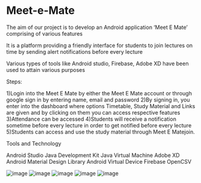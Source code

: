 # Meet-e-Mate

The aim of our project is to develop an Android application ‘Meet E Mate’ comprising of various features

It is a platform providing a friendly interface for students to join lectures on time by sending alert notifications before every lecture

Various types of tools like Android studio, Firebase, Adobe XD have been used to attain various purposes

Steps: 

1)Login into the Meet E Mate by either the Meet E Mate account or through google sign in by entering name, email and password 
2)By signing in, you enter into the dashboard where options Timetable, Study Material and Links are given and by clicking on them you can access respective features 
3)Attendance can be accessed 
4)Students will receive a notification sometime before every lecture in order to get notified before every lecture 
5)Students can access and use the study material through Meet E Matejoin.

Tools and Technology 

Android Studio
Java Development Kit
Java Virtual Machine
Adobe XD
Android Material Design Library
Android Virtual Device
Firebase
OpenCSV

![image](https://user-images.githubusercontent.com/90515944/171369963-68bb183c-0267-4b55-921c-addcec8bc690.png)
![image](https://user-images.githubusercontent.com/90515944/171369978-788183a7-490b-4788-adf9-76312501e593.png)
![image](https://user-images.githubusercontent.com/90515944/171369997-f416b85a-a4f1-4674-84f1-815a962b247f.png)
![image](https://user-images.githubusercontent.com/90515944/171370022-26e7816a-34d0-4009-84f8-a9608e9759af.png)
![image](https://user-images.githubusercontent.com/90515944/171370034-fb30c45b-795f-4e0b-a73b-fbd3f47d2296.png)


